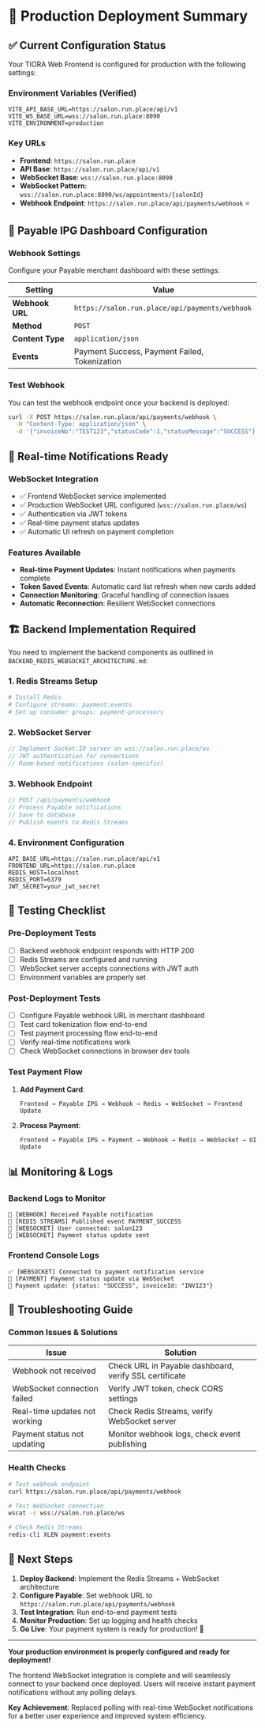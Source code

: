 # 🚀 Production Deployment Summary

## ✅ Current Configuration Status

Your TIORA Web Frontend is configured for production with the following settings:

### Environment Variables (Verified)
```env
VITE_API_BASE_URL=https://salon.run.place/api/v1
VITE_WS_BASE_URL=wss://salon.run.place:8090
VITE_ENVIRONMENT=production
```

### Key URLs
- **Frontend**: `https://salon.run.place`
- **API Base**: `https://salon.run.place/api/v1`
- **WebSocket Base**: `wss://salon.run.place:8090`
- **WebSocket Pattern**: `wss://salon.run.place:8090/ws/appointments/{salonId}`
- **Webhook Endpoint**: `https://salon.run.place/api/payments/webhook` ⭐

## 🔧 Payable IPG Dashboard Configuration

### Webhook Settings
Configure your Payable merchant dashboard with these settings:

| Setting | Value |
|---------|-------|
| **Webhook URL** | `https://salon.run.place/api/payments/webhook` |
| **Method** | `POST` |
| **Content Type** | `application/json` |
| **Events** | Payment Success, Payment Failed, Tokenization |

### Test Webhook
You can test the webhook endpoint once your backend is deployed:
```bash
curl -X POST https://salon.run.place/api/payments/webhook \
  -H "Content-Type: application/json" \
  -d '{"invoiceNo":"TEST123","statusCode":1,"statusMessage":"SUCCESS"}'
```

## 📡 Real-time Notifications Ready

### WebSocket Integration
- ✅ Frontend WebSocket service implemented
- ✅ Production WebSocket URL configured (`wss://salon.run.place/ws`)
- ✅ Authentication via JWT tokens
- ✅ Real-time payment status updates
- ✅ Automatic UI refresh on payment completion

### Features Available
- **Real-time Payment Updates**: Instant notifications when payments complete
- **Token Saved Events**: Automatic card list refresh when new cards added
- **Connection Monitoring**: Graceful handling of connection issues
- **Automatic Reconnection**: Resilient WebSocket connections

## 🏗️ Backend Implementation Required

You need to implement the backend components as outlined in `BACKEND_REDIS_WEBSOCKET_ARCHITECTURE.md`:

### 1. Redis Streams Setup
```bash
# Install Redis
# Configure streams: payment:events
# Set up consumer groups: payment-processors
```

### 2. WebSocket Server
```typescript
// Implement Socket.IO server on wss://salon.run.place/ws
// JWT authentication for connections
// Room-based notifications (salon-specific)
```

### 3. Webhook Endpoint
```typescript
// POST /api/payments/webhook
// Process Payable notifications
// Save to database
// Publish events to Redis Streams
```

### 4. Environment Configuration
```env
API_BASE_URL=https://salon.run.place/api/v1
FRONTEND_URL=https://salon.run.place
REDIS_HOST=localhost
REDIS_PORT=6379
JWT_SECRET=your_jwt_secret
```

## 🧪 Testing Checklist

### Pre-Deployment Tests
- [ ] Backend webhook endpoint responds with HTTP 200
- [ ] Redis Streams are configured and running
- [ ] WebSocket server accepts connections with JWT auth
- [ ] Environment variables are properly set

### Post-Deployment Tests
- [ ] Configure Payable webhook URL in merchant dashboard
- [ ] Test card tokenization flow end-to-end
- [ ] Test payment processing flow end-to-end
- [ ] Verify real-time notifications work
- [ ] Check WebSocket connections in browser dev tools

### Test Payment Flow
1. **Add Payment Card**:
   ```
   Frontend → Payable IPG → Webhook → Redis → WebSocket → Frontend Update
   ```

2. **Process Payment**:
   ```
   Frontend → Payable IPG → Payment → Webhook → Redis → WebSocket → UI Update
   ```

## 📊 Monitoring & Logs

### Backend Logs to Monitor
```
🔔 [WEBHOOK] Received Payable notification
📡 [REDIS STREAMS] Published event PAYMENT_SUCCESS
🔌 [WEBSOCKET] User connected: salon123
📡 [WEBSOCKET] Payment status update sent
```

### Frontend Console Logs
```
✅ [WEBSOCKET] Connected to payment notification service
🔔 [PAYMENT] Payment status update via WebSocket
📡 Payment update: {status: "SUCCESS", invoiceId: "INV123"}
```

## 🚨 Troubleshooting Guide

### Common Issues & Solutions

| Issue | Solution |
|-------|----------|
| Webhook not received | Check URL in Payable dashboard, verify SSL certificate |
| WebSocket connection failed | Verify JWT token, check CORS settings |
| Real-time updates not working | Check Redis Streams, verify WebSocket server |
| Payment status not updating | Monitor webhook logs, check event publishing |

### Health Checks
```bash
# Test webhook endpoint
curl https://salon.run.place/api/payments/webhook

# Test WebSocket connection
wscat -c wss://salon.run.place/ws

# Check Redis Streams
redis-cli XLEN payment:events
```

## 🎯 Next Steps

1. **Deploy Backend**: Implement the Redis Streams + WebSocket architecture
2. **Configure Payable**: Set webhook URL to `https://salon.run.place/api/payments/webhook`
3. **Test Integration**: Run end-to-end payment tests
4. **Monitor Production**: Set up logging and health checks
5. **Go Live**: Your payment system is ready for production! 🎉

---

**Your production environment is properly configured and ready for deployment!** 

The frontend WebSocket integration is complete and will seamlessly connect to your backend once deployed. Users will receive instant payment notifications without any polling delays.

**Key Achievement**: Replaced polling with real-time WebSocket notifications for a better user experience and improved system efficiency.